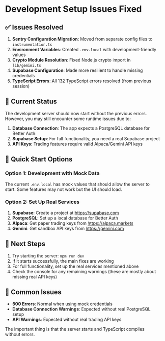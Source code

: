 # Development Setup Issues Fixed

## ✅ Issues Resolved

1. **Sentry Configuration Migration**: Moved from separate config files to `instrumentation.ts`
2. **Environment Variables**: Created `.env.local` with development-friendly values
3. **Crypto Module Resolution**: Fixed Node.js crypto import in `lib/gemini.ts`
4. **Supabase Configuration**: Made more resilient to handle missing credentials
5. **TypeScript Errors**: All 132 TypeScript errors resolved (from previous session)

## 🔧 Current Status

The development server should now start without the previous errors. However, you may still encounter some runtime issues due to:

1. **Database Connection**: The app expects a PostgreSQL database for Better Auth
2. **Supabase Setup**: For full functionality, you need a real Supabase project
3. **API Keys**: Trading features require valid Alpaca/Gemini API keys

## 🚀 Quick Start Options

### Option 1: Development with Mock Data
The current `.env.local` has mock values that should allow the server to start. Some features may not work but the UI should load.

### Option 2: Set Up Real Services
1. **Supabase**: Create a project at https://supabase.com
2. **PostgreSQL**: Set up a local database for Better Auth
3. **Alpaca**: Get paper trading keys from https://alpaca.markets
4. **Gemini**: Get sandbox API keys from https://gemini.com

## 📝 Next Steps

1. Try starting the server: `npm run dev`
2. If it starts successfully, the main fixes are working
3. For full functionality, set up the real services mentioned above
4. Check the console for any remaining warnings (these are mostly about missing real API keys)

## 🐛 Common Issues

- **500 Errors**: Normal when using mock credentials
- **Database Connection Warnings**: Expected without real PostgreSQL setup
- **API Warnings**: Expected without real trading API keys

The important thing is that the server starts and TypeScript compiles without errors.
